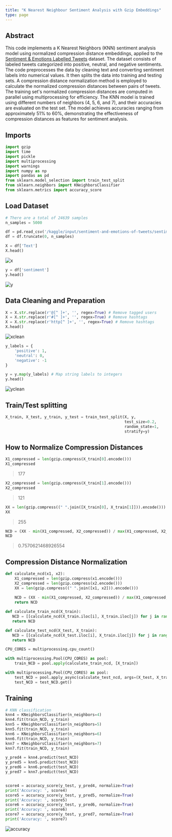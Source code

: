```yaml
---
title: "K Nearest Neighbour Sentiment Analysis with Gzip Embeddings"
type: page
---
```


## Abstract
This code implements a K Nearest Neighbors (KNN) sentiment analysis model using normalized compression distance embeddings, applied to the [Sentiment & Emotions Labelled Tweets](https://www.kaggle.com/datasets/ankitkumar2635/sentiment-and-emotions-of-tweets) dataset. The dataset consists of labeled tweets categorized into positive, neutral, and negative sentiments. The code preprocesses the data by cleaning text and converting sentiment labels into numerical values. It then splits the data into training and testing sets. A compression distance normalization method is employed to calculate the normalized compression distances between pairs of tweets. The training set's normalized compression distances are computed in parallel using multiprocessing for efficiency. The KNN model is trained using different numbers of neighbors (4, 5, 6, and 7), and their accuracies are evaluated on the test set. The model achieves accuracies ranging from approximately 51% to 60%, demonstrating the effectiveness of compression distances as features for sentiment analysis.

## Imports
``` python
import gzip
import time
import pickle
import multiprocessing
import warnings
import numpy as np
import pandas as pd
from sklearn.model_selection import train_test_split
from sklearn.neighbors import KNeighborsClassifier
from sklearn.metrics import accuracy_score
```

## Load Dataset
``` python
# There are a total of 24639 samples
n_samples = 5000

df = pd.read_csv('/kaggle/input/sentiment-and-emotions-of-tweets/sentiment-emotion-labelled_Dell_tweets.csv')
df = df.truncate(0, n_samples)
```

``` python
X = df['Text']
X.head()
```

![x](/images/gzip/x.png "x")

``` python
y = df['sentiment']
y.head()
```

![y](/images/gzip/y.png "y")


## Data Cleaning and Preparation
``` python
X = X.str.replace(r'@[^ ]+', '', regex=True) # Remove tagged users
X = X.str.replace(r'#[^ ]+', '', regex=True) # Remove hashtags
X = X.str.replace(r'http[^ ]+', '', regex=True) # Remove hashtags
X.head()
```

![xclean](/images/gzip/xclean.png "xclean")

``` python
y_labels = {
    'positive': 1,
    'neutral': 0,
    'negative': -1
}

y = y.map(y_labels) # Map string labels to integers
y.head()
```

![yclean](/images/gzip/yclean.png "yclean")

## Train/Test splitting
``` python
X_train, X_test, y_train, y_test = train_test_split(X, y,
                                                    test_size=0.2,
                                                    random_state=1, 
                                                    stratify=y)
```

## How to Normalize Compression Distances
``` python
X1_compressed = len(gzip.compress(X_train[0].encode()))
X1_compressed
```
> 177

``` python
X2_compressed = len(gzip.compress(X_train[1].encode()))
X2_compressed
```
> 121

``` python
XX = len(gzip.compress((" ".join([X_train[0], X_train[1]])).encode()))
XX
```
> 255

``` python
NCD = (XX - min(X1_compressed, X2_compressed)) / max(X1_compressed, X2_compressed)
NCD
```
> 0.7570621468926554

## Compression Distance Normalization
``` python
def calculate_ncd(x1, x2):
    X1_compressed = len(gzip.compress(x1.encode()))
    X2_compressed = len(gzip.compress(x2.encode()))  
    XX = len(gzip.compress((" ".join([x1, x2])).encode()))
  
    NCD = (XX - min(X1_compressed, X2_compressed)) / max(X1_compressed, X2_compressed)
    return NCD
```

``` python
def calculate_train_ncd(X_train):
   NCD = [[calculate_ncd(X_train.iloc[i], X_train.iloc[j]) for j in range(len(X_train))] for i in range(len(X_train))]
   return NCD

def calculate_test_ncd(X_test, X_train):
   NCD = [[calculate_ncd(X_test.iloc[i], X_train.iloc[j]) for j in range(len(X_train))] for i in range(len(X_test))]
   return NCD
```

``` python
CPU_CORES = multiprocessing.cpu_count()

with multiprocessing.Pool(CPU_CORES) as pool:
    train_NCD = pool.apply(calculate_train_ncd, [X_train])

with multiprocessing.Pool(CPU_CORES) as pool:
    test_NCD = pool.apply_async(calculate_test_ncd, args=(X_test, X_train))
    test_NCD = test_NCD.get()
```

## Training
``` python
# KNN classification
knn4 = KNeighborsClassifier(n_neighbors=4) 
knn4.fit(train_NCD, y_train)
knn5 = KNeighborsClassifier(n_neighbors=5) 
knn5.fit(train_NCD, y_train)
knn6 = KNeighborsClassifier(n_neighbors=6) 
knn6.fit(train_NCD, y_train)
knn7 = KNeighborsClassifier(n_neighbors=7) 
knn7.fit(train_NCD, y_train)
```

``` python
y_pred4 = knn4.predict(test_NCD)
y_pred5 = knn5.predict(test_NCD)
y_pred6 = knn6.predict(test_NCD)
y_pred7 = knn7.predict(test_NCD)


score4 = accuracy_score(y_test, y_pred4, normalize=True)
print('Accuracy: ', score4)
score5 = accuracy_score(y_test, y_pred5, normalize=True)
print('Accuracy: ', score5)
score6 = accuracy_score(y_test, y_pred6, normalize=True)
print('Accuracy: ', score6)
score7 = accuracy_score(y_test, y_pred7, normalize=True)
print('Accuracy: ', score7)
```

![accuracy](/images/gzip/accuracy.png "accuracy")